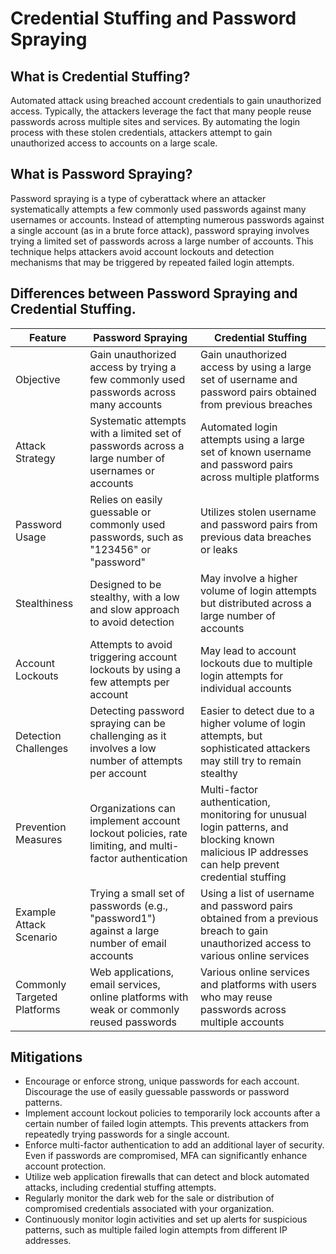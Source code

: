 # Credential Stuffing and Password Spraying

## What is Credential Stuffing?

Automated attack using breached account credentials to gain unauthorized access. Typically, the attackers leverage the fact that many people reuse passwords across multiple sites and services. By automating the login process with these stolen credentials, attackers attempt to gain unauthorized access to accounts on a large scale.

## What is Password Spraying?

Password spraying is a type of cyberattack where an attacker systematically attempts a few commonly used passwords against many usernames or accounts. Instead of attempting numerous passwords against a single account (as in a brute force attack), password spraying involves trying a limited set of passwords across a large number of accounts. This technique helps attackers avoid account lockouts and detection mechanisms that may be triggered by repeated failed login attempts.

## Differences between Password Spraying and Credential Stuffing.

| Feature | Password Spraying | Credential Stuffing |
| --- | --- | --- |
| Objective | Gain unauthorized access by trying a few commonly used passwords across many accounts | Gain unauthorized access by using a large set of username and password pairs obtained from previous breaches |
| Attack Strategy | Systematic attempts with a limited set of passwords across a large number of usernames or accounts | Automated login attempts using a large set of known username and password pairs across multiple platforms |
| Password Usage | Relies on easily guessable or commonly used passwords, such as "123456" or "password" | Utilizes stolen username and password pairs from previous data breaches or leaks |
| Stealthiness | Designed to be stealthy, with a low and slow approach to avoid detection | May involve a higher volume of login attempts but distributed across a large number of accounts |
| Account Lockouts | Attempts to avoid triggering account lockouts by using a few attempts per account | May lead to account lockouts due to multiple login attempts for individual accounts |
| Detection Challenges | Detecting password spraying can be challenging as it involves a low number of attempts per account | Easier to detect due to a higher volume of login attempts, but sophisticated attackers may still try to remain stealthy |
| Prevention Measures | Organizations can implement account lockout policies, rate limiting, and multi-factor authentication | Multi-factor authentication, monitoring for unusual login patterns, and blocking known malicious IP addresses can help prevent credential stuffing |
| Example Attack Scenario | Trying a small set of passwords (e.g., "password1") against a large number of email accounts | Using a list of username and password pairs obtained from a previous breach to gain unauthorized access to various online services |
| Commonly Targeted Platforms | Web applications, email services, online platforms with weak or commonly reused passwords | Various online services and platforms with users who may reuse passwords across multiple accounts |

## Mitigations

- Encourage or enforce strong, unique passwords for each account. Discourage the use of easily guessable passwords or password patterns.
- Implement account lockout policies to temporarily lock accounts after a certain number of failed login attempts. This prevents attackers from repeatedly trying passwords for a single account.
- Enforce multi-factor authentication to add an additional layer of security. Even if passwords are compromised, MFA can significantly enhance account protection.
- Utilize web application firewalls that can detect and block automated attacks, including credential stuffing attempts.
- Regularly monitor the dark web for the sale or distribution of compromised credentials associated with your organization.
- Continuously monitor login activities and set up alerts for suspicious patterns, such as multiple failed login attempts from different IP addresses.